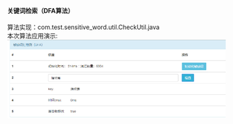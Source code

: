 #### 关键词检索（DFA算法）  
算法实现：com.test.sensitive_word.util.CheckUtil.java  
本次算法应用演示:  
![image](https://github.com/xsxlq/sensitiveWord/blob/master/src/main/resources/img/index.png)
